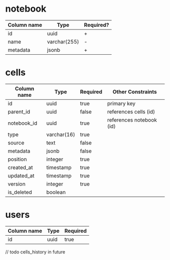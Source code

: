 # notebook

| Column name | Type         | Required? |
|-------------|--------------|-----------|
| id          | uuid         | +         |
| name        | varchar(255) | -         |
| metadata    | jsonb        | +         |

# cells

| Column name | Type        | Required | Other Constraints        |
|-------------|-------------|----------|--------------------------|
| id          | uuid        | true     | primary key              |
| parent_id   | uuid        | false    | references cells (id)    |
| notebook_id | uuid        | true     | references notebook (id) |
| type        | varchar(16) | true     |                          |
| source      | text        | false    |                          |
| metadata    | jsonb       | false    |                          |
| position    | integer     | true     |                          |
| created_at  | timestamp   | true     |                          |
| updated_at  | timestamp   | true     |                          |
| version     | integer     | true     |                          |
| is_deleted  | boolean     |          |                          |

# users

| Column name | Type | Required |
|-------------|------|----------|
| id          | uuid | true     |

// todo cells_history in future
